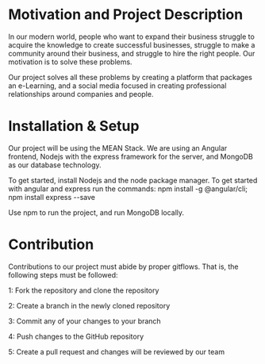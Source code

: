 # Motivation and Project Description

In our modern world, people who want to expand their business struggle to acquire the knowledge to create successful businesses, struggle to make a community around their business, and struggle to hire the right people. Our motivation is to solve these problems.

Our project solves all these problems by creating a platform that packages an e-Learning, and a social media focused in creating professional relationships around companies and people.

# Installation & Setup

Our project will be using the MEAN Stack.
We are using an Angular frontend, Nodejs with the express framework for the server, and MongoDB as our database technology.

To get started, install Nodejs and the node package manager.
To get started with angular and express run the commands:
npm install -g @angular/cli;
npm install express --save

Use npm to run the project, and run MongoDB locally.

# Contribution

Contributions to our project must abide by proper gitflows. That is, the following steps must be followed:

1: Fork the repository and clone the repository

2: Create a branch in the newly cloned repository

3: Commit any of your changes to your branch

4: Push changes to the GitHub repository

5: Create a pull request and changes will be reviewed by our team
